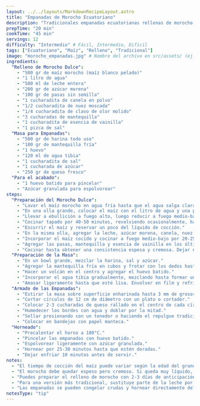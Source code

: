 ```yaml
---
layout: ../../layouts/MarkdownRecipeLayout.astro
title: "Empanadas de Morocho Ecuatoriano"
description: "Tradicionales empanadas ecuatorianas rellenas de morocho dulce, un postre clásico de la gastronomía andina."
prepTime: "20 min"
cookTime: "45 min"
servings: 12
difficulty: "Intermedio" # Fácil, Intermedio, Difícil
tags: ["Ecuatoriano", "Maíz", "Relleno", "Tradicional"]
image: "morocho_empanadas.jpg" # Nombre del archivo en src/assets/ (ej: "mi-receta.jpg")
ingredients:
  "Relleno de Morocho Dulce":
    - "500 gr de maíz morocho (maíz blanco pelado)"
    - "1 litro de agua"
    - "500 ml de leche entera"
    - "200 gr de azúcar morena"
    - "100 gr de pasas sin semilla"
    - "1 cucharadita de canela en polvo"
    - "1/2 cucharadita de nuez moscada"
    - "1/4 cucharadita de clavo de olor molido"
    - "3 cucharadas de mantequilla"
    - "1 cucharadita de esencia de vainilla"
    - "1 pizca de sal"
  "Masa para Empanadas":
    - "500 gr de harina todo uso"
    - "100 gr de mantequilla fría"
    - "1 huevo"
    - "120 ml de agua tibia"
    - "1 cucharadita de sal"
    - "1 cucharada de azúcar"
    - "250 gr de queso fresco"
  "Para el acabado":
    - "1 huevo batido para pincelar"
    - "Azúcar granulada para espolvorear"
steps:
  "Preparación del Morocho Dulce":
    - "Lavar el maíz morocho en agua fría hasta que el agua salga clara, removiendo cualquier impureza."
    - "En una olla grande, colocar el maíz con el litro de agua y una pizca de sal."
    - "Llevar a ebullición a fuego alto, luego reducir a fuego medio-bajo."
    - "Cocinar tapado por 40-50 minutos, revolviendo ocasionalmente, hasta que el maíz esté muy tierno."
    - "Escurrir el maíz y reservar un poco del líquido de cocción."
    - "En la misma olla, agregar la leche, azúcar morena, canela, nuez moscada y clavo de olor."
    - "Incorporar el maíz cocido y cocinar a fuego medio-bajo por 20-25 minutos, revolviendo constantemente."
    - "Agregar las pasas, mantequilla y esencia de vainilla en los últimos 5 minutos."
    - "Cocinar hasta obtener una consistencia espesa y cremosa. Dejar enfriar completamente."
  "Preparación de la Masa":
    - "En un bowl grande, mezclar la harina, sal y azúcar."
    - "Agregar la mantequilla fría en cubos y frotar con los dedos hasta obtener una textura arenosa."
    - "Hacer un volcán en el centro y agregar el huevo batido."
    - "Incorporar el agua tibia gradualmente, mezclando hasta formar una masa suave."
    - "Amasar ligeramente hasta que esté lisa. Envolver en film y refrigerar 30 minutos."
  "Armado de las Empanadas":
    - "Estirar la masa sobre superficie enharinada hasta 3 mm de grosor."
    - "Cortar círculos de 12 cm de diámetro con un plato o cortador."
    - "Colocar 2-3 cucharadas de queso rallado en el centro de cada círculo."
    - "Humedecer los bordes con agua y doblar por la mitad."
    - "Sellar presionando con un tenedor o haciendo el repulgue tradicional."
    - "Colocar en bandejas con papel manteca."
  "Horneado":
    - "Precalentar el horno a 180°C."
    - "Pincelar las empanadas con huevo batido."
    - "Espolvorear ligeramente con azúcar granulada."
    - "Hornear por 25-30 minutos hasta que estén doradas."
    - "Dejar enfriar 10 minutos antes de servir."
notes:
  - "El tiempo de cocción del maíz puede variar según la edad del grano. Debe quedar muy tierno para lograr la textura cremosa característica."
  - "El morocho debe quedar espeso pero cremoso. Si queda muy líquido, cocina un poco más; si muy espeso, agrega un poco del líquido de cocción reservado."
  - "Puedes preparar el relleno de morocho con 2-3 días de anticipación. Se conserva refrigerado y mejora su sabor con el tiempo."
  - "Para una versión más tradicional, sustituye parte de la leche por leche condensada o agrega un poco de queso fresco rallado al final."
  - "Las empanadas se pueden congelar crudas y hornear directamente del congelador, agregando 5-10 minutos al tiempo de cocción."
notesType: "tip"
---
```

